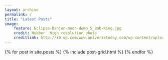 ```yaml
---
layout: archive
permalink: /
title: "Latest Posts"
image:
    feature: Eclipse-Danjon-moon-demo_S_Bob-King.jpg
    credit: Hubber  high resolution photo
    creditlink: http://i0.wp.com/www.universetoday.com/wp-content/uploads/2015/09/Eclipse-Danjon-moon-demo_S_Bob-King.jpg
---
```


<div class="tiles">
{% for post in site.posts %}
	{% include post-grid.html %}
{% endfor %}
</div><!-- /.tiles -->
